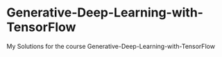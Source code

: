 # Generative-Deep-Learning-with-TensorFlow
My Solutions for the course  Generative-Deep-Learning-with-TensorFlow
